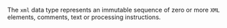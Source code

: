 The `xml` data type represents an immutable sequence of zero or more `XML` elements, comments, text or processing instructions.
